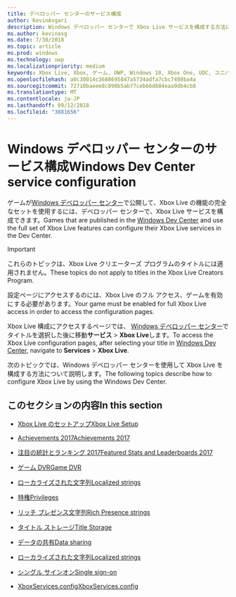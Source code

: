```yaml
---
title: デベロッパー センターのサービス構成
author: KevinAsgari
description: Windows デベロッパー センターで Xbox Live サービスを構成する方法について説明するトピックへのリンク。
ms.author: kevinasg
ms.date: 7/30/2018
ms.topic: article
ms.prod: windows
ms.technology: uwp
ms.localizationpriority: medium
keywords: Xbox Live, Xbox, ゲーム, UWP, Windows 10, Xbox One, UDC, ユニバーサル デベロッパー センター
ms.openlocfilehash: a0c30014c3688695847a5734adfa7cbc7498ba4a
ms.sourcegitcommit: 72710baeee8c898b5ab77ceb66d884eaa9db4cb8
ms.translationtype: MT
ms.contentlocale: ja-JP
ms.lasthandoff: 09/12/2018
ms.locfileid: "3881656"
---
```

# <a name="windows-dev-center-service-configuration"></a><span data-ttu-id="b9aef-104">Windows デベロッパー センターのサービス構成</span><span class="sxs-lookup"><span data-stu-id="b9aef-104">Windows Dev Center service configuration</span></span>

<span data-ttu-id="b9aef-105">ゲームが[Windows デベロッパー センター](https://developer.microsoft.com/dashboard/windows/overview)で公開して、Xbox Live の機能の完全なセットを使用するには、デベロッパー センターで、Xbox Live サービスを構成できます。</span><span class="sxs-lookup"><span data-stu-id="b9aef-105">Games that are published in the [Windows Dev Center](https://developer.microsoft.com/dashboard/windows/overview) and use the full set of Xbox Live features can configure their Xbox Live services in the Dev Center.</span></span>

> [!IMPORTANT]
> <span data-ttu-id="b9aef-106">これらのトピックは、Xbox Live クリエーターズ プログラムのタイトルには適用されません。</span><span class="sxs-lookup"><span data-stu-id="b9aef-106">These topics do not apply to titles in the Xbox Live Creators Program.</span></span>

<span data-ttu-id="b9aef-107">設定ページにアクセスするのには、Xbox Live のフル アクセス、ゲームを有効にする必要があります。</span><span class="sxs-lookup"><span data-stu-id="b9aef-107">Your game must be enabled for full Xbox Live access in order to access the configuration pages.</span></span>

<span data-ttu-id="b9aef-108">Xbox Live 構成にアクセスするページでは、 [Windows デベロッパー センター](https://developer.microsoft.com/dashboard/windows/overview)でタイトルを選択した後に移動**サービス** > **Xbox Live**します。</span><span class="sxs-lookup"><span data-stu-id="b9aef-108">To access the Xbox Live configuration pages, after selecting your title in [Windows Dev Center](https://developer.microsoft.com/dashboard/windows/overview), navigate to **Services** > **Xbox Live**.</span></span>


<span data-ttu-id="b9aef-109">次のトピックでは、Windows デベロッパー センターを使用して Xbox Live を構成する方法について説明します。</span><span class="sxs-lookup"><span data-stu-id="b9aef-109">The following topics describe how to configure Xbox Live by using the Windows Dev Center.</span></span>

## <a name="in-this-section"></a><span data-ttu-id="b9aef-110">このセクションの内容</span><span class="sxs-lookup"><span data-stu-id="b9aef-110">In this section</span></span>

* [<span data-ttu-id="b9aef-111">Xbox Live のセットアップ</span><span class="sxs-lookup"><span data-stu-id="b9aef-111">Xbox Live Setup</span></span>](dev-center/xbox-live-setup.md)

* [<span data-ttu-id="b9aef-112">Achievements 2017</span><span class="sxs-lookup"><span data-stu-id="b9aef-112">Achievements 2017</span></span>](dev-center/achievements-in-udc.md)

* [<span data-ttu-id="b9aef-113">注目の統計とランキング 2017</span><span class="sxs-lookup"><span data-stu-id="b9aef-113">Featured Stats and Leaderboards 2017</span></span>](dev-center/featured-stats-and-leaderboards.md)

* [<span data-ttu-id="b9aef-114">ゲーム DVR</span><span class="sxs-lookup"><span data-stu-id="b9aef-114">Game DVR</span></span>](dev-center/game-dvr.md)

* [<span data-ttu-id="b9aef-115">ローカライズされた文字列</span><span class="sxs-lookup"><span data-stu-id="b9aef-115">Localized strings</span></span>](dev-center/localized-strings.md)

* [<span data-ttu-id="b9aef-116">特権</span><span class="sxs-lookup"><span data-stu-id="b9aef-116">Privileges</span></span>](dev-center/privileges.md)

* [<span data-ttu-id="b9aef-117">リッチ プレゼンス文字列</span><span class="sxs-lookup"><span data-stu-id="b9aef-117">Rich Presence strings</span></span>](dev-center/rich-presence-configuration.md)

* [<span data-ttu-id="b9aef-118">タイトル ストレージ</span><span class="sxs-lookup"><span data-stu-id="b9aef-118">Title Storage</span></span>](dev-center/title-storage.md)

* [<span data-ttu-id="b9aef-119">データの共有</span><span class="sxs-lookup"><span data-stu-id="b9aef-119">Data sharing</span></span>](dev-center/data-sharing-udc.md)

* [<span data-ttu-id="b9aef-120">ローカライズされた文字列</span><span class="sxs-lookup"><span data-stu-id="b9aef-120">Localized strings</span></span>](dev-center/localized-strings.md)

* [<span data-ttu-id="b9aef-121">シングル サインオン</span><span class="sxs-lookup"><span data-stu-id="b9aef-121">Single sign-on</span></span>](dev-center/single-sign-on.md)

* [<span data-ttu-id="b9aef-122">XboxServices.config</span><span class="sxs-lookup"><span data-stu-id="b9aef-122">XboxServices.config</span></span>](../xboxservices-config.md)
